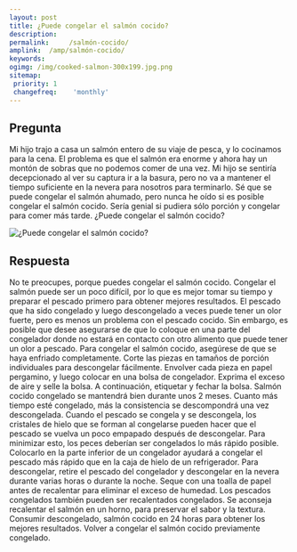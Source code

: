 ```yaml
---
layout: post
title: ¿Puede congelar el salmón cocido?  
description: 
permalink:     /salmón-cocido/
amplink:  /amp/salmón-cocido/
keywords: 
ogimg: /img/cooked-salmon-300x199.jpg.png
sitemap:
 priority: 1
 changefreq:    'monthly'
---
```




## Pregunta

Mi hijo trajo a casa un salmón entero de su viaje de pesca, y lo cocinamos para la cena. El problema es que el salmón era enorme y ahora hay un montón de sobras que no podemos comer de una vez. Mi hijo se sentiría decepcionado al ver su captura ir a la basura, pero no va a mantener el tiempo suficiente en la nevera para nosotros para terminarlo. Sé que se puede congelar el salmón ahumado, pero nunca he oído si es posible congelar el salmón cocido. Sería genial si pudiera sólo porción y congelar para comer más tarde. ¿Puede congelar el salmón cocido?


![¿Puede congelar el salmón cocido?](https://sepuedecongelar.com/img/cooked-salmon-300x199.jpg "¿Puede congelar el salmón cocido?" )


## Respuesta

No te preocupes, porque puedes congelar el salmón cocido. Congelar el salmón puede ser un poco difícil, por lo que es mejor tomar su tiempo y preparar el pescado primero para obtener mejores resultados. El pescado que ha sido congelado y luego descongelado a veces puede tener un olor fuerte, pero es menos un problema con el pescado cocido. Sin embargo, es posible que desee asegurarse de que lo coloque en una parte del congelador donde no estará en contacto con otro alimento que puede tener un olor a pescado.
Para congelar el salmón cocido, asegúrese de que se haya enfriado completamente. Corte las piezas en tamaños de porción individuales para descongelar fácilmente. Envolver cada pieza en papel pergamino, y luego colocar en una bolsa de congelador. Exprima el exceso de aire y selle la bolsa. A continuación, etiquetar y fechar la bolsa. Salmón cocido congelado se mantendrá bien durante unos 2 meses. Cuanto más tiempo esté congelado, más la consistencia se descompondrá una vez descongelada. Cuando el pescado se congela y se descongela, los cristales de hielo que se forman al congelarse pueden hacer que el pescado se vuelva un poco empapado después de descongelar. Para minimizar esto, los peces deberían ser congelados lo más rápido posible. Colocarlo en la parte inferior de un congelador ayudará a congelar el pescado más rápido que en la caja de hielo de un refrigerador.
Para descongelar, retire el pescado del congelador y descongelar en la nevera durante varias horas o durante la noche. Seque con una toalla de papel antes de recalentar para eliminar el exceso de humedad. Los pescados congelados también pueden ser recalentados congelados. Se aconseja recalentar el salmón en un horno, para preservar el sabor y la textura. Consumir descongelado, salmón cocido en 24 horas para obtener los mejores resultados.
 Volver a congelar el salmón cocido previamente congelado.